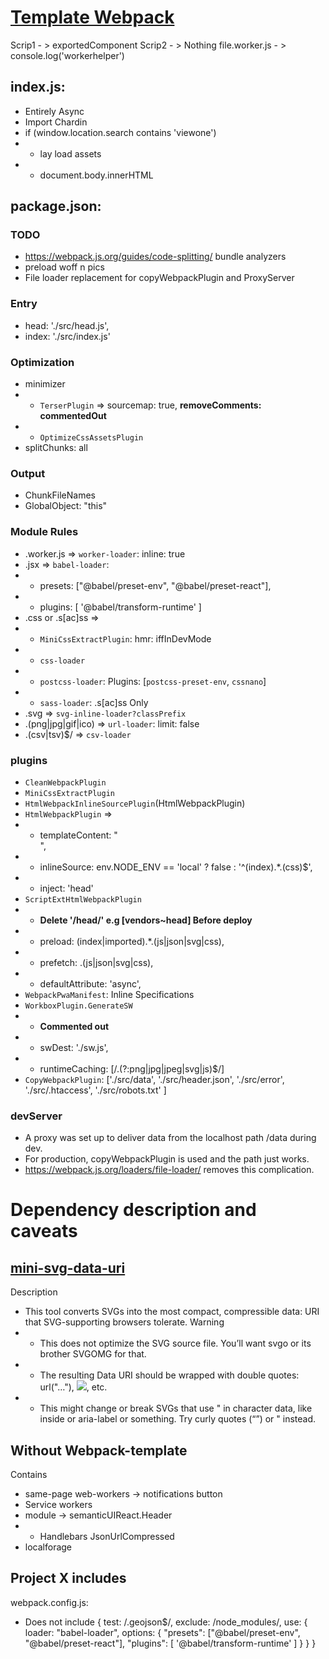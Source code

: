 # <a href="https://karpatic.github.io/projName/">Template Webpack</a>

Scrip1 - > exportedComponent
Scrip2 - > Nothing
file.worker.js - > console.log('workerhelper')

## index.js: 
- Entirely Async  
- Import Chardin
- if (window.location.search contains 'viewone')
- - lay load assets
- - document.body.innerHTML 


##  package.json:

### TODO
- https://webpack.js.org/guides/code-splitting/ bundle analyzers
- preload woff n pics
- File loader replacement for copyWebpackPlugin and ProxyServer

###  Entry
- head: './src/head.js',
- index: './src/index.js'

### Optimization
- minimizer
- - `TerserPlugin` => sourcemap: true, **removeComments: commentedOut**
- - `OptimizeCssAssetsPlugin`
- splitChunks: all

### Output
- ChunkFileNames
- GlobalObject: "this"

### Module Rules
- .worker.js => `worker-loader`: inline: true
- .jsx => `babel-loader`: 
- - presets: ["@babel/preset-env", "@babel/preset-react"], 
- - plugins: [ '@babel/transform-runtime' ]
- .css or .s[ac]ss => 
- - `MiniCssExtractPlugin`: hmr: iffInDevMode
- - `css-loader`
- - `postcss-loader`:  Plugins: [`postcss-preset-env`, `cssnano`]
- - `sass-loader`: .s[ac]ss Only
- .svg => `svg-inline-loader?classPrefix`
- .(png|jpg|gif|ico) => `url-loader`: limit: false
- .(csv|tsv)$/ => `csv-loader`

### plugins
- `CleanWebpackPlugin`
- `MiniCssExtractPlugin`
- `HtmlWebpackInlineSourcePlugin`(HtmlWebpackPlugin)
- `HtmlWebpackPlugin` =>
- - templateContent: "<!DOCTYPE html> <html lang="en"> <div id="head"></div> <body> <div id="body"></div> </body> </html>",
- - inlineSource: env.NODE_ENV == 'local' ? false : '^(index).*.(css)$', 
- - inject: 'head'
- `ScriptExtHtmlWebpackPlugin`
- - **Delete '/head/' e.g [vendors~head] Before deploy**
- - preload: (index|imported).*.(js|json|svg|css),
- - prefetch: .(js|json|svg|css),
- - defaultAttribute: 'async',
- `WebpackPwaManifest`: Inline Specifications
- `WorkboxPlugin.GenerateSW`
- - **Commented out**
- - swDest: './sw.js',
- - runtimeCaching: [/\.(?:png|jpg|jpeg|svg|js)$/]
- `CopyWebpackPlugin`: ['./src/data', './src/header.json', './src/error', './src/.htaccess',  './src/robots.txt' ] 

### devServer
- A proxy was set up to deliver data from the localhost path /data during dev.
- For production, copyWebpackPlugin is used and the path just works.
- https://webpack.js.org/loaders/file-loader/ removes this complication.










# Dependency description and caveats

## [mini-svg-data-uri](https://www.npmjs.com/package/mini-svg-data-uri/v/1.0.0)
Description
- This tool converts SVGs into the most compact, compressible data: URI that SVG-supporting browsers tolerate. 
Warning
- - This does not optimize the SVG source file. You’ll want svgo or its brother SVGOMG for that.
- - The resulting Data URI should be wrapped with double quotes: url("…"), <img src="…">, etc.
- - This might change or break SVGs that use " in character data, like inside <text> or aria-label or something. Try curly quotes (“”) or &quot; instead.













## Without Webpack-template
Contains 
- same-page web-workers -> notifications button
- Service workers
- module -> semanticUIReact.Header
- - Handlebars JsonUrlCompressed
- localforage 

## Project X includes
webpack.config.js:
- Does not include
{ 
test: /\.geojson$/,
exclude: /node_modules/,
use: {
  loader: "babel-loader",
  options: { 
	  "presets": ["@babel/preset-env", "@babel/preset-react"],
	  "plugins": [ '@babel/transform-runtime' ]
  }
}
}
